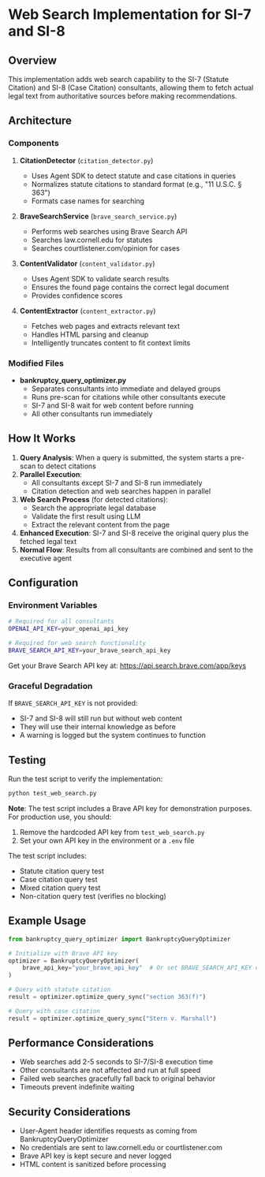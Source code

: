 # Web Search Implementation for SI-7 and SI-8

## Overview

This implementation adds web search capability to the SI-7 (Statute Citation) and SI-8 (Case Citation) consultants, allowing them to fetch actual legal text from authoritative sources before making recommendations.

## Architecture

### Components

1. **CitationDetector** (`citation_detector.py`)
   - Uses Agent SDK to detect statute and case citations in queries
   - Normalizes statute citations to standard format (e.g., "11 U.S.C. § 363")
   - Formats case names for searching

2. **BraveSearchService** (`brave_search_service.py`)
   - Performs web searches using Brave Search API
   - Searches law.cornell.edu for statutes
   - Searches courtlistener.com/opinion for cases

3. **ContentValidator** (`content_validator.py`)
   - Uses Agent SDK to validate search results
   - Ensures the found page contains the correct legal document
   - Provides confidence scores

4. **ContentExtractor** (`content_extractor.py`)
   - Fetches web pages and extracts relevant text
   - Handles HTML parsing and cleanup
   - Intelligently truncates content to fit context limits

### Modified Files

- **bankruptcy_query_optimizer.py**
  - Separates consultants into immediate and delayed groups
  - Runs pre-scan for citations while other consultants execute
  - SI-7 and SI-8 wait for web content before running
  - All other consultants run immediately

## How It Works

1. **Query Analysis**: When a query is submitted, the system starts a pre-scan to detect citations
2. **Parallel Execution**: 
   - All consultants except SI-7 and SI-8 run immediately
   - Citation detection and web searches happen in parallel
3. **Web Search Process** (for detected citations):
   - Search the appropriate legal database
   - Validate the first result using LLM
   - Extract the relevant content from the page
4. **Enhanced Execution**: SI-7 and SI-8 receive the original query plus the fetched legal text
5. **Normal Flow**: Results from all consultants are combined and sent to the executive agent

## Configuration

### Environment Variables

```bash
# Required for all consultants
OPENAI_API_KEY=your_openai_api_key

# Required for web search functionality
BRAVE_SEARCH_API_KEY=your_brave_search_api_key
```

Get your Brave Search API key at: https://api.search.brave.com/app/keys

### Graceful Degradation

If `BRAVE_SEARCH_API_KEY` is not provided:
- SI-7 and SI-8 will still run but without web content
- They will use their internal knowledge as before
- A warning is logged but the system continues to function

## Testing

Run the test script to verify the implementation:

```bash
python test_web_search.py
```

**Note**: The test script includes a Brave API key for demonstration purposes. For production use, you should:
1. Remove the hardcoded API key from `test_web_search.py`
2. Set your own API key in the environment or a `.env` file

The test script includes:
- Statute citation query test
- Case citation query test  
- Mixed citation query test
- Non-citation query test (verifies no blocking)

## Example Usage

```python
from bankruptcy_query_optimizer import BankruptcyQueryOptimizer

# Initialize with Brave API key
optimizer = BankruptcyQueryOptimizer(
    brave_api_key="your_brave_api_key"  # Or set BRAVE_SEARCH_API_KEY env var
)

# Query with statute citation
result = optimizer.optimize_query_sync("section 363(f)")

# Query with case citation  
result = optimizer.optimize_query_sync("Stern v. Marshall")
```

## Performance Considerations

- Web searches add 2-5 seconds to SI-7/SI-8 execution time
- Other consultants are not affected and run at full speed
- Failed web searches gracefully fall back to original behavior
- Timeouts prevent indefinite waiting

## Security Considerations

- User-Agent header identifies requests as coming from BankruptcyQueryOptimizer
- No credentials are sent to law.cornell.edu or courtlistener.com
- Brave API key is kept secure and never logged
- HTML content is sanitized before processing